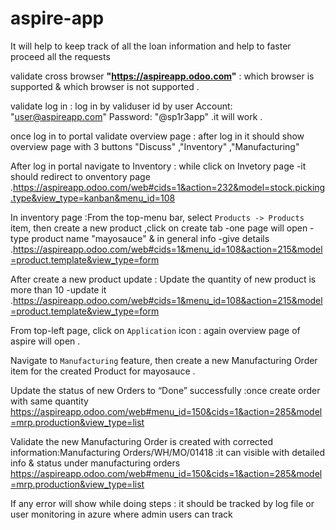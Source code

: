 # aspire-app
It will help to keep track of all the loan information and help to faster proceed all the requests

validate cross browser **"https://aspireapp.odoo.com"** : which browser is supported & which browser is not supported .

validate log in : log in  by validuser id  by user Account: "user@aspireapp.com" Password: "@sp1r3app" .it will work .

once log in to portal validate overview page : after log in it should show overview page with 3 buttons "Discuss" ,"Inventory" ,"Manufacturing"

After log in portal navigate to Inventory : while click on Invetory page -it should redirect to onventory page .https://aspireapp.odoo.com/web#cids=1&action=232&model=stock.picking.type&view_type=kanban&menu_id=108

In inventory page :From the top-menu bar, select `Products -> Products` item, then create a new product ,click on create tab -one page will open -type product name "mayosauce" & in general info -give details .https://aspireapp.odoo.com/web#cids=1&menu_id=108&action=215&model=product.template&view_type=form

After create a new product update : Update the quantity of new product is more than 10 -update it .https://aspireapp.odoo.com/web#cids=1&menu_id=108&action=215&model=product.template&view_type=form

From top-left page, click on `Application` icon : again overview page of aspire will open .

Navigate to `Manufacturing` feature, then create a new Manufacturing Order item for the created Product for mayosauce .

Update the status of new Orders to “Done” successfully :once create order with same quantity https://aspireapp.odoo.com/web#menu_id=150&cids=1&action=285&model=mrp.production&view_type=list

Validate the new Manufacturing Order is created with corrected information:Manufacturing Orders/WH/MO/01418 :it can visible with detailed info & status under manufacturing orders https://aspireapp.odoo.com/web#menu_id=150&cids=1&action=285&model=mrp.production&view_type=list

If any error will show while doing steps : it should be tracked by log file or user monitoring in azure where admin users can track 

